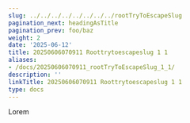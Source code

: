 ```yaml
---
slug: ../../../../../../../../rootTryToEscapeSlug
pagination_next: headingAsTitle
pagination_prev: foo/baz
weight: 2
date: '2025-06-12'
title: 20250606070911 Roottrytoescapeslug 1 1
aliases:
- /docs/20250606070911_rootTryToEscapeSlug_1_1/
description: ''
linkTitle: 20250606070911 Roottrytoescapeslug 1 1
type: docs
---
```


Lorem